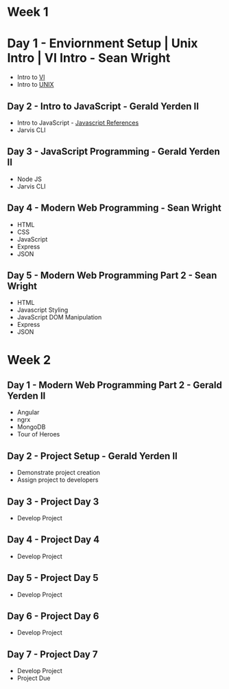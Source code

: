 # Week 1

# Day 1 - Enviornment Setup | Unix Intro | VI Intro  - Sean Wright
  - Intro to [VI](.references/VI.md)
  - Intro to [UNIX](.references/UNIX.md)

## Day 2 - Intro to JavaScript - Gerald Yerden II
  - Intro to JavaScript - [Javascript References](./references/JAVASCRIPT.md)
  - Jarvis CLI
 
## Day 3 - JavaScript Programming - Gerald Yerden II
  - Node JS
  - Jarvis CLI

## Day 4 - Modern Web Programming - Sean Wright
  - HTML
  - CSS
  - JavaScript
  - Express
  - JSON

## Day 5 - Modern Web Programming Part 2 - Sean Wright
  - HTML
  - Javascript Styling
  - JavaScript DOM Manipulation
  - Express
  - JSON

# Week 2

## Day 1 - Modern Web Programming Part 2 - Gerald Yerden II
  - Angular
  - ngrx
  - MongoDB
  - Tour of Heroes

## Day 2 - Project Setup - Gerald Yerden II
  - Demonstrate project creation
  - Assign project to developers
 
## Day 3 - Project Day 3
  - Develop Project
 
## Day 4 - Project Day 4
  - Develop Project
 
## Day 5 - Project Day 5
  - Develop Project

## Day 6 - Project Day 6
  - Develop Project

## Day 7 - Project Day 7
  - Develop Project
  - Project Due
